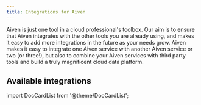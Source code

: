 ```yaml
---
title: Integrations for Aiven
---
```


Aiven is just one tool in a cloud professional's toolbox. Our aim is to
ensure that Aiven integrates with the other tools you are already using,
and makes it easy to add more integrations in the future as your needs
grow. Aiven makes it easy to integrate one Aiven service with another
Aiven service or two (or three!), but also to combine your Aiven
services with third party tools and build a truly magnificent cloud data
platform.

## Available integrations

import DocCardList from '@theme/DocCardList';

<DocCardList />
